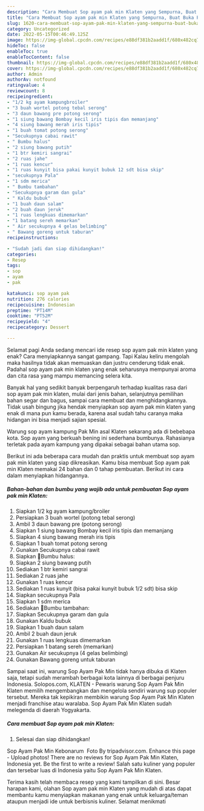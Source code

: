 ```yaml
---
description: "Cara Membuat Sop ayam pak min Klaten yang Sempurna, Buat Buka Puasa Bisa Manjain Lidah"
title: "Cara Membuat Sop ayam pak min Klaten yang Sempurna, Buat Buka Puasa Bisa Manjain Lidah"
slug: 1620-cara-membuat-sop-ayam-pak-min-klaten-yang-sempurna-buat-buka-puasa-bisa-manjain-lidah
category: Uncategorized
date: 2022-05-15T00:46:49.125Z
image: https://img-global.cpcdn.com/recipes/e88df381b2aadd1f/680x482cq70/sop-ayam-pak-min-klaten-foto-resep-utama.jpg
hideToc: false
enableToc: true
enableTocContent: false
thumbnail: https://img-global.cpcdn.com/recipes/e88df381b2aadd1f/680x482cq70/sop-ayam-pak-min-klaten-foto-resep-utama.jpg
cover: https://img-global.cpcdn.com/recipes/e88df381b2aadd1f/680x482cq70/sop-ayam-pak-min-klaten-foto-resep-utama.jpg
author: Admin
authorAv: notfound
ratingvalue: 4
reviewcount: 8
recipeingredient:
- "1/2 kg ayam kampungbroiler"
- "3 buah wortel potong tebal serong"
- "3 daun bawang pre potong serong"
- "1 siung bawang Bombay kecil iris tipis dan memanjang"
- "4 siung bawang merah iris tipis"
- "1 buah tomat potong serong"
- "Secukupnya cabai rawit"
- " Bumbu halus"
- "2 siung bawang putih"
- "1 btr kemiri sangrai"
- "2 ruas jahe"
- "1 ruas kencur"
- "1 ruas kunyit bisa pakai kunyit bubuk 12 sdt bisa skip"
- "secukupnya Pala"
- "1 sdm merica"
- " Bumbu tambahan"
- "Secukupnya garam dan gula"
- " Kaldu bubuk"
- "1 buah daun salam"
- "2 buah daun jeruk"
- "1 ruas lengkuas dimemarkan"
- "1 batang sereh memarkan"
- " Air secukupnya 4 gelas belimbing"
- " Bawang goreng untuk taburan"
recipeinstructions:

- "Sudah jadi dan siap dihidangkan!"
categories:
- Resep
tags:
- sop
- ayam
- pak

katakunci: sop ayam pak 
nutrition: 276 calories
recipecuisine: Indonesian
preptime: "PT14M"
cooktime: "PT52M"
recipeyield: "4"
recipecategory: Dessert

---
```



Selamat pagi Anda sedang mencari ide resep sop ayam pak min klaten yang enak? Cara menyiapkannya sangat gampang. Tapi Kalau keliru mengolah maka hasilnya tidak akan memuaskan dan justru cenderung tidak enak. Padahal sop ayam pak min klaten yang enak seharusnya mempunyai aroma dan cita rasa yang mampu memancing selera kita.


Banyak hal yang sedikit banyak berpengaruh terhadap kualitas rasa dari sop ayam pak min klaten, mulai dari jenis bahan, selanjutnya pemilihan bahan segar dan bagus, sampai cara membuat dan menghidangkannya. Tidak usah bingung jika hendak menyiapkan sop ayam pak min klaten yang enak di mana pun kamu berada, karena asal sudah tahu caranya maka hidangan ini bisa menjadi sajian spesial.

Warung sop ayam kampung Pak Min asal Klaten sekarang ada di bebebapa kota. Sop ayam yang berkuah bening ini sederhana bumbunya. Rahasianya terletak pada ayam kampung yang dipakai sebagai bahan utama sop.


Berikut ini ada beberapa cara mudah dan praktis untuk membuat sop ayam pak min klaten yang siap dikreasikan. Kamu bisa membuat Sop ayam pak min Klaten memakai 24 bahan dan 0 tahap pembuatan. Berikut ini cara dalam menyiapkan hidangannya.

<!--inarticleads1-->

##### Bahan-bahan dan bumbu yang wajib ada untuk pembuatan Sop ayam pak min Klaten:

1. Siapkan 1/2 kg ayam kampung/broiler
1. Persiapkan 3 buah wortel (potong tebal serong)
1. Ambil 3 daun bawang pre (potong serong)
1. Siapkan 1 siung bawang Bombay kecil iris tipis dan memanjang
1. Siapkan 4 siung bawang merah iris tipis
1. Siapkan 1 buah tomat potong serong
1. Gunakan Secukupnya cabai rawit
1. Siapkan  🍥Bumbu halus:
1. Siapkan 2 siung bawang putih
1. Sediakan 1 btr kemiri sangrai
1. Sediakan 2 ruas jahe
1. Gunakan 1 ruas kencur
1. Sediakan 1 ruas kunyit (bisa pakai kunyit bubuk 1/2 sdt) bisa skip
1. Siapkan secukupnya Pala
1. Siapkan 1 sdm merica
1. Sediakan  🍥Bumbu tambahan:
1. Siapkan Secukupnya garam dan gula
1. Gunakan  Kaldu bubuk
1. Siapkan 1 buah daun salam
1. Ambil 2 buah daun jeruk
1. Gunakan 1 ruas lengkuas dimemarkan
1. Persiapkan 1 batang sereh (memarkan)
1. Gunakan  Air secukupnya (4 gelas belimbing)
1. Gunakan  Bawang goreng untuk taburan


Sampai saat ini, warung Sop Ayam Pak Min tidak hanya dibuka di Klaten saja, tetapi sudah merambah berbagai kota lainnya di berbagai penjuru Indonesia. Solopos.com, KLATEN - Pewaris warung Sop Ayam Pak Min Klaten memilih mengembangkan dan mengelola sendiri warung sup populer tersebut. Mereka tak kepikiran membikin warung Sop Ayam Pak Min Klaten menjadi franchise atau waralaba. Sop Ayam Pak Min Klaten sudah melegenda di daerah Yogyakarta. 

<!--inarticleads2-->

##### Cara membuat Sop ayam pak min Klaten:


1. Selesai dan siap dihidangkan!

Sop Ayam Pak Min Kebonarum ️ Foto By tripadvisor.com. Enhance this page - Upload photos! There are no reviews for Sop Ayam Pak Min Klaten, Indonesia yet. Be the first to write a review! Salah satu kuliner yang populer dan tersebar luas di Indonesia yaitu Sop Ayam Pak Min Klaten. 

Terima kasih telah membaca resep yang kami tampilkan di sini. Besar harapan kami, olahan Sop ayam pak min Klaten yang mudah di atas dapat membantu kamu menyiapkan makanan yang enak untuk keluarga/teman ataupun menjadi ide untuk berbisnis kuliner. Selamat menikmati
